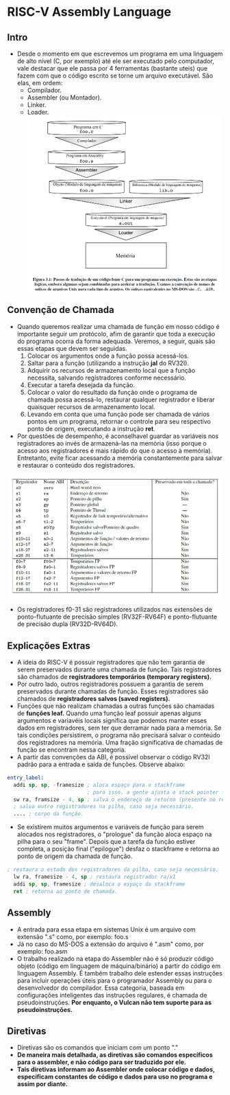 # RISC-V Assembly Language

## Intro
* Desde o momento em que escrevemos um programa em uma linguagem de alto nível (C, por exemplo) até ele ser executado pelo computador, vale destacar que ele passa por 4 ferramentas (bastante uteis) que fazem com que o código escrito se torne um arquivo executável. São elas, em ordem:
  * Compilador.
  * Assembler (ou Montador).
  * Linker.
  * Loader.
![[registers](https://http://riscv.org/)](steps.png)
  
## Convenção de Chamada
* Quando queremos realizar uma chamada de função em nosso código é importante seguir um protócolo, afim de garantir que toda a execução do programa ocorra da forma adequada. Veremos, a seguir, quais são essas etapas que devem ser seguidas.
  1. Colocar os argumentos onde a função possa acessá-los.
  2. Saltar para a função (utilizando a instrução __jal__ do RV32I).
  3. Adquirir os recursos de armazenamento local que a função necessita, salvando registradores conforme necessário.
  4. Executar a tarefa desejada da função.
  5. Colocar o valor do resultado da função onde o programa de chamada possa acessá-lo, restaurar qualquer registrador e liberar quaisquer recursos de armazenamento local.
  6. Levando em conta que uma função pode ser chamada de vários pontos em um programa, retornar o controle para seu respectivo ponto de origem, executando a instrução __ret__.
* Por questões de desempenho, é aconselhavel guardar as variáveis nos registradores ao invés de armazená-las na memória (isso porque o acesso aos registradores é mais rápido do que o acesso à memória). Entretanto, evite ficar acessando a memória constantemente para salvar e restaurar o conteúdo dos registradores.

![[registerss](https://http://riscv.org/)](savedregisters.png)

* Os registradores f0-31 são registradores utilizados nas extensões de ponto-flutuante de precisão simples (RV32F-RV64F) e ponto-flutuante de precisão dupla (RV32D-RV64D).

## Explicações Extras
* A ideia do RISC-V é possuir registradores que não tem garantia de serem preservados durante uma chamada de função. Tais registradores são chamados de __registradores temporários (temporary registers).__
* Por outro lado, outros registradores possuem a garantia de serem preservados durante chamadas de função. Esses registradores são chamados de __registradores salvos (saved registers).__
* Funções que não realizam chamadas a outras funções são chamadas de __funções leaf.__ Quando uma função leaf possuir apenas alguns argumentos e variavéis locais significa que podemos manter esses dados em registradores, sem ter que derramar nada para a memória. Se tais condições persistirem, o programa não precisará salvar o conteúdo dos registradores na memória. Uma fração significativa de chamadas de função se encontram nessa categoria.
* A partir das convenções da ABI, é possível observar o código RV32I padrão para a entrada e saída de funções. Observe abaixo:
```asm
entry_label: 
  addi sp, sp, -framesize ; aloca espaço para o stackframe
                          ; para isso, a gente ajusta o stack pointer (registrador sp/x2)
  sw ra, framsize - 4, sp ; salva o endereço de retorno (presente no registrador ra/x1)
  ; salva outro registradores na pilha, caso seja necessário.
  .... ; corpo da função.
```
* Se existirem muitos argumentos e variáveis de função para serem alocados nos registradores, o "prologue" da função aloca espaço na pilha para o seu "frame". Depois que a tarefa da função estiver completa, a posição final ("epilogue") desfaz o stackframe e retorna ao ponto de origem da chamada de função.
```asm
; restaura o estado dos registradores da pilha, caso seja necessário.
  lw ra, framesize - 4, sp ; restaura registrador ra/x1
  addi sp, sp, framesize ; desaloca o espaço do stackframe
  ret ; retorna ao ponto de chamada.
```

## Assembly
* A entrada para essa etapa em sistemas Unix é um arquivo com extensão ".s" como, por exemplo: foo.s
* Já no caso do MS-DOS a extensão do arquivo é ".asm" como, por exemplo: foo.asm
* O trabalho realizado na etapa do Assembler não é só produzir código objeto (código em linguagem de máquina/binário) a partir do código em linguagem Assembly. É também trabalho dele estender essas instruções para incluir operações úteis para o programador Assembly ou para o desenvolvedor do compilador. Essa categoria, baseada em configurações inteligentes das instruções regulares, é chamada de pseudoinstruções. __Por enquanto, o Vulcan não tem suporte para as pseudoinstruções.__

## Diretivas
* Diretivas são os comandos que iniciam com um ponto "."
* __De maneira mais detalhada, as diretivas são comandos específicos para o assembler, e não código para ser traduzido por ele.__
* __Tais diretivas informam ao Assembler onde colocar código e dados, especificam constantes de código e dados para uso no programa e assim por diante.__

